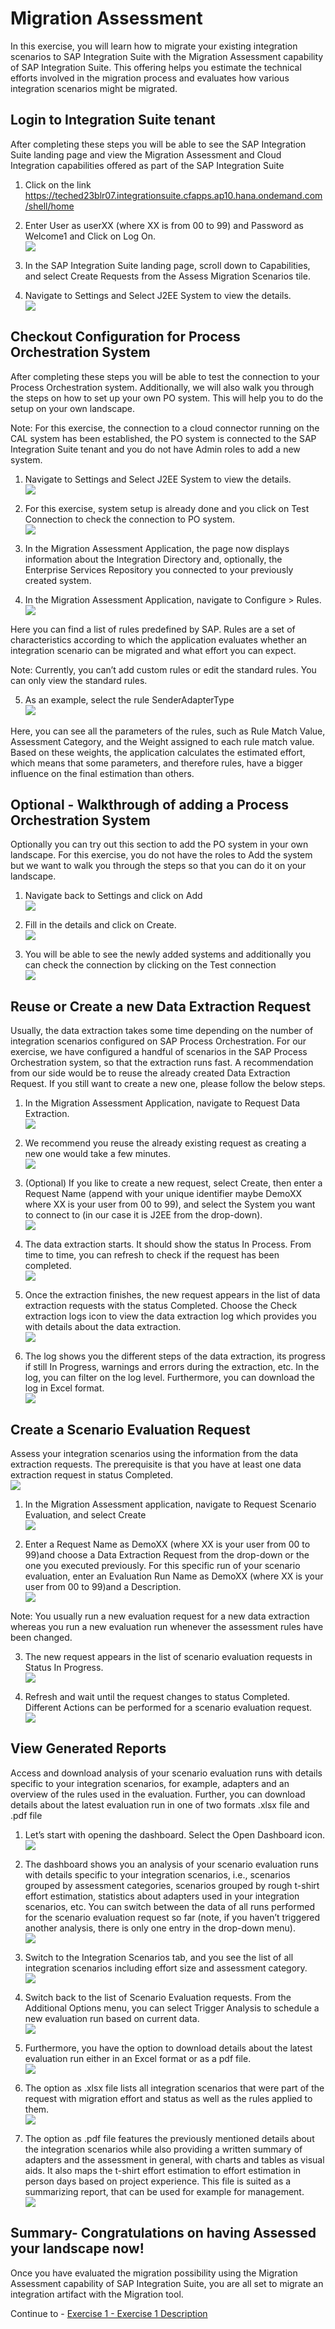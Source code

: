 # Migration Assessment

In this exercise, you will learn how to migrate your existing integration scenarios to SAP Integration Suite with the Migration Assessment capability of SAP Integration Suite. This offering helps you estimate the technical efforts involved in the migration process and evaluates how various integration scenarios might be migrated.

## Login to Integration Suite tenant

After completing these steps you will be able to see the SAP Integration Suite landing page and view the Migration Assessment and Cloud Integration capabilities offered as part of the SAP Integration Suite

1. Click on the link https://teched23blr07.integrationsuite.cfapps.ap10.hana.ondemand.com/shell/home
   
2. Enter User as userXX (where XX is from 00 to 99) and Password as Welcome1 and Click on Log On.
   <br>![](/exercises/ex0/images/Login.png)
   
3. In the SAP Integration Suite landing page, scroll down to Capabilities, and select Create Requests from the Assess Migration Scenarios tile.

4. Navigate to Settings and Select J2EE System to view the details.
   <br>![](/exercises/ex0/images/Access_Migration_Scenarios.png)

## Checkout Configuration for Process Orchestration System

After completing these steps you will be able to test the connection to your Process Orchestration system. Additionally, we will also walk you through the steps on how to set up your own PO system. This will help you to do the setup on your own landscape.

Note: For this exercise, the connection to a cloud connector running on the CAL system has been established, the PO system is connected to the SAP Integration Suite tenant and you do not have Admin roles to add a new system.

1. Navigate to Settings and Select J2EE System to view the details.
   <br>![](/exercises/ex0/images/View_PO_System.png)
   
2. For this exercise, system setup is already done and you click on Test Connection to check the connection to PO system.
   <br>![](/exercises/ex0/images/Test_PO_Con.png)
   
3. In the Migration Assessment Application, the page now displays information about the Integration Directory and, optionally, the Enterprise Services Repository you connected to your previously created system.

4. In the Migration Assessment Application, navigate to Configure > Rules.
   <br>![](/exercises/ex0/images/Configure_Rule.png)  

Here you can find a list of rules predefined by SAP. Rules are a set of characteristics according to which the application evaluates whether an integration scenario can be migrated and what effort you can expect.

Note: Currently, you can’t add custom rules or edit the standard rules. You can only view the standard rules.

5. As an example, select the rule SenderAdapterType
   <br>![](/exercises/ex0/images/Select_Sender_Adapter_Type.png)
   
Here, you can see all the parameters of the rules, such as Rule Match Value, Assessment Category, and the Weight assigned to each rule match value. Based on these weights, the application calculates the estimated effort, which means that some parameters, and therefore rules, have a bigger influence on the final estimation than others.

## Optional - Walkthrough of adding a Process Orchestration System

Optionally you can try out this section to add the PO system in your own landscape. For this exercise, you do not have the roles to Add the system but we want to walk you through the steps so that you can do it on your landscape.

1. Navigate back to Settings and click on Add
   <br>![](/exercises/ex0/images/1.AddNewPOSystem.png)
   
2. Fill in the details and click on Create.
   <br>![](/exercises/ex0/images/2.PO_System_Details.png)
   
3. You will be able to see the newly added systems and additionally you can check the connection by clicking on the Test connection
   <br>![](/exercises/ex0/images/Select_Sender_Adapter_Type.png)
   
## Reuse or Create a new Data Extraction Request

Usually, the data extraction takes some time depending on the number of integration scenarios configured on SAP Process Orchestration. For our exercise, we have configured a handful of scenarios in the SAP Process Orchestration system, so that the extraction runs fast.
A recommendation from our side would be to reuse the already created Data Extraction Request. If you still want to create a new one, please follow the below steps.

1.	In the Migration Assessment Application, navigate to Request Data Extraction.
   <br>![](/exercises/ex0/images/Request_Data_Ext.png)
  	
2. We recommend you reuse the already existing request as creating a new one would take a few minutes.
   <br>![](/exercises/ex0/images/Ruse_Data_Ext.png)
   
3. (Optional) If you like to create a new request, select  Create, then enter a Request Name (append with your unique identifier maybe DemoXX where XX is your user from 00 to 99), and select the System you want to connect to (in our case it is J2EE from the drop-down).
   <br>![](/exercises/ex0/images/New_Data_Ext.png)
   
4. The data extraction starts. It should show the status In Process. From time to time, you can refresh to check if the request has been completed.
   <br>![](/exercises/ex0/images/Extraction_In_Progress.png)
   
5. Once the extraction finishes, the new request appears in the list of data extraction requests with the status Completed. Choose the  Check extraction logs icon to view the data extraction log which provides you with details about the data extraction.
   <br>![](/exercises/ex0/images/Completed_Data_Ext.png)
   
6. The log shows you the different steps of the data extraction, its progress if still In Progress, warnings and errors during the extraction, etc. In the log, you can filter on the log level. Furthermore, you can download the log in Excel format.
   <br>![](/exercises/ex0/images/Ext_Logs.png)
   
## Create a Scenario Evaluation Request

Assess your integration scenarios using the information from the data extraction requests. The prerequisite is that you have at least one data extraction request in status Completed.
<br>![](/exercises/ex0/images/Ruse_Data_Ext.png)

1. In the Migration Assessment application, navigate to  Request  Scenario Evaluation, and select  Create
   <br>![](/exercises/ex0/images/New_Data_Ext.png)
   
2. Enter a Request Name as DemoXX (where XX is your user from 00 to 99)and choose a Data Extraction Request from the drop-down or the one you executed previously. For this specific run of your scenario evaluation, enter an Evaluation Run Name as DemoXX (where XX is your user from 00 to 99)and a Description.
  <br>![](/exercises/ex0/images/Create_Sce_Eval.png)

Note: You usually run a new evaluation request for a new data extraction whereas you run a new evaluation run whenever the assessment rules have been changed.

3. The new request appears in the list of scenario evaluation requests in Status In Progress.
   <br>![](/exercises/ex0/images/Extraction_In_Progress.png)
   
4. Refresh and wait until the request changes to status Completed. Different Actions can be performed for a scenario evaluation request.
   <br>![](/exercises/ex0/images/Complete_Data_Ext.png)
   
## View Generated Reports

Access and download analysis of your scenario evaluation runs with details specific to your integration scenarios, for example, adapters and an overview of the rules used in the evaluation. Further, you can download details about the latest evaluation run in one of two formats .xlsx file and .pdf file

1. Let’s start with opening the dashboard. Select the  Open Dashboard icon.
   <br>![](/exercises/ex0/images/Open_Dash.png)
   
2. The dashboard shows you an analysis of your scenario evaluation runs with details specific to your integration scenarios, i.e., scenarios grouped by assessment categories, scenarios grouped by rough t-shirt effort estimation, statistics about adapters used in your integration scenarios, etc. You can switch between the data of all runs performed for the scenario evaluation request so far (note, if you haven’t triggered another analysis, there is only one entry in the drop-down menu).
   <br>![](/exercises/ex0/images/Overview_Dash.png)
   
3. Switch to the Integration Scenarios tab, and you see the list of all integration scenarios including effort size and assessment category.
   <br>![](/exercises/ex0/images/Dashboard.png)
   
4. Switch back to the list of Scenario Evaluation requests. From the Additional Options menu, you can select  Trigger Analysis to schedule a new evaluation run based on current data.
   <br>![](/exercises/ex0/images/Trigger_Analysis.png)
    
5. Furthermore, you have the option to  download details about the latest evaluation run either in an Excel format or as a pdf file.
   <br>![](/exercises/ex0/images/Download_excel.png)
   
6. The option as .xlsx file lists all integration scenarios that were part of the request with migration effort and status as well as the rules applied to them.
   <br>![](/exercises/ex0/images/Excel.png)

7. The option as .pdf file features the previously mentioned details about the integration scenarios while also providing a written summary of adapters and the assessment in general, with charts and tables as visual aids. It also maps the t-shirt effort estimation to effort estimation in person days based on project experience. This file is suited as a summarizing report, that can be used for example for management.
    <br>![](/exercises/ex0/images/pdf.png)

## Summary- Congratulations on having Assessed your landscape now!

Once you have evaluated the migration possibility using the Migration Assessment capability of SAP Integration Suite, you are all set to migrate an integration artifact with the Migration tool.

Continue to - [Exercise 1 - Exercise 1 Description](../ex1/README.md)
